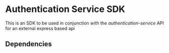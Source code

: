 # Authentication Service SDK

This is an SDK to be used in conjunction with the _authentication-service_ API for an external express based api

## Dependencies
